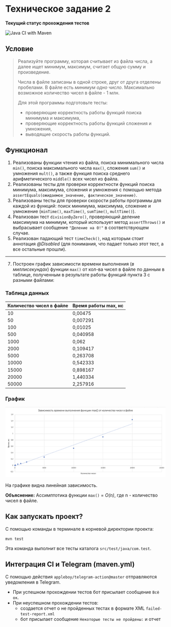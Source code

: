 # Техническое задание 2

__Текущий статус прохождения тестов__

![Java CI with Maven](https://github.com/vera-tkacheva/TZ2/actions/workflows/maven.yml/badge.svg)


## Условие
> Реализуйте программу, которая считывает из файла числа, а далее ищет минимум, максимум, считает общую сумму и произведение.
> 
> Числа в файле записаны в одной строке, друг от друга отделены пробелами. В файле есть *минимум одно число*. Максимально возможное количество чисел в файле - 1 млн.
> 
> Для этой программы подготовьте тесты:
>  - проверяющие корректность работы функций поиска минимума и максимума,
>  - проверяющие корректность работы функций сложения и умножения,
>  - выводящие скорость работы функций.



## Функционал

1. Реализованы функции чтения из файла, поиска минимального числа `min()`, поиска максимального числа `max()`, сложения `sum()` и умножения `mult()`, а также функция поиска среднего арифметического `middle()` всех чисел из файла.
2. Реализованы тесты для проверки корректности функций поиска минимума, максимума, сложения и умножения с помощью метода `assertEquals(ожидаемое_значение, фактическое_значение)`.
3. Реализованы тесты для проверки скорости работы программы для каждой из функций: поиск минимума, максимума, сложение и умножение (`minTime()`, `maxTime()`, `sumTime()`, `multTime()`).
4. Реализован тест `divisionByZero()`, проверяющий деление максимума на минимум, который использует метод `assertThrows()` и выбрасывает сообщение `"Деление на 0!"` в соответствующем случае.
5. Реализован падающий тест `timeCheck()`, над которым стоит аннотация *@Disabled* (для понимания, что падает только этот тест, а все остальные прошли).

-------
7. Построен график зависимости времени выполнения (*в миллисекундах*) функции `max()` от кол-ва чисел в файле по данным в таблице, полученным в результате работы функций пункта 3 с разными файлами:
### Таблица данных
| Количество чисел в файле | Время работы max, нс 
|:-------------------------|:--------------------
10	| 0,00475
50	| 0,007291
100	| 0,01025
500	| 0,040958
1000 | 0,062
2000 |	0,109417
5000 |	0,263708
10000	| 0,542333
15000	| 0,898167
20000	| 1,440334
50000 |	2,257916

### График

![график](graph.png)

На графике видна линейная зависимость. 

__Объяснение:__ Ассимптотика функции `max()` = *O(n)*, где n - количество чисел в файле. 


## Как запускать проект?
С помощью команды в терминале в корневой директории проекта:
```
mvn test
```
Эта команда выполнит все тесты каталога `src/test/java/com.test`.

## Интеграция CI и Telegram (maven.yml)
С помощью действия `appleboy/telegram-action@master` отправляются уведомления в Telegram.

- При успешном прохождении тестов бот присылает сообщение `Всё ок`.
- При неуспешном прохождении тестов:
  - создается отчет о не пройденных тестах в формате XML `failed-test-report.xml`
  - бот присылает сообщение `Некоторые тесты не пройдены:` и отчет
